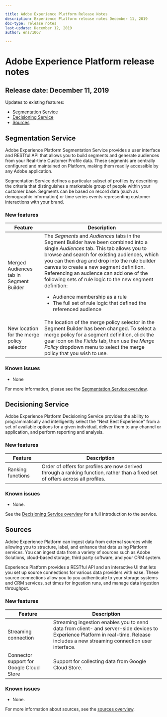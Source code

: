 ```yaml
---

title: Adobe Experience Platform Release Notes
description: Experience Platform release notes December 11, 2019
doc-type: release notes
last-update: December 12, 2019
author: ens71067

---
```


# Adobe Experience Platform release notes 
## Release date: December 11, 2019

Updates to existing features:
* [Segmentation Service](#segmentation-service)
* [Decisioning Service](#decisioning-service)
* [Sources](#sources)

## Segmentation Service

Adobe Experience Platform Segmentation Service provides a user interface and RESTful API that allows you to build segments and generate audiences from your Real-time Customer Profile data. These segments are centrally configured and maintained on Platform, making them readily accessible by any Adobe application.

Segmentation Service defines a particular subset of profiles by describing the criteria that distinguishes a marketable group of people within your customer base. Segments can be based on record data (such as demographic information) or time series events representing customer interactions with your brand.

### New features

Feature | Description
--- | ---
Merged Audiences tab in Segment Builder | The _Segments_ and _Audiences_ tabs in the Segment Builder have been combined into a single _Audiences_ tab. This tab allows you to browse and search for existing audiences, which you can then drag and drop into the rule builder canvas to create a new segment definition. Referencing an audience can add one of the following sets of rule logic to the new segment definition:<br><ul><li>Audience membership as a rule</li><li>The full set of rule logic that defined the referenced audience</li></ul>
New location for the merge policy selector | The location of the merge policy selector in the Segment Builder has been changed. To select a merge policy for a segment definition, click the gear icon on the _Fields_ tab, then use the _Merge Policy_ dropdown menu to select the merge policy that you wish to use.

### Known issues

* None

For more information, please see the [Segmentation Service overview](../segmentation_overview/segmentation.md).

## Decisioning Service

Adobe Experience Platform Decisioning Service provides the ability to programmatically and intelligently select the "Next Best Experience" from a set of available options for a given individual, deliver them to any channel or application, and perform reporting and analysis.

### New features

| Feature    | Description  |
| -----------| ---------- |
| Ranking functions | Order of offers for profiles are now derived through a ranking function, rather than a fixed set of offers across all profiles. |

### Known issues

* None.

See the [Decisioning Service overview](../../../api-specification/markdown/narrative/technical_overview/decisioning-overview/decisioning-service-overview.md) for a full introduction to the service.

## Sources

Adobe Experience Platform can ingest data from external sources while allowing you to structure, label, and enhance that data using Platform services. You can ingest data from a variety of sources such as Adobe Solutions, cloud-based storage, third party software, and your CRM system.

Experience Platform provides a RESTful API and an interactive UI that lets you set up source connections for various data providers with ease. These source connections allow you to you authenticate to your storage systems and CRM services, set times for ingestion runs, and manage data ingestion throughput.

### New features

| Feature    | Description  |
| ---------- | ------------ |
| Streaming connection | Streaming ingestion enables you to send data from client- and server-side devices to Experience Platform in real-time. Release includes a new streaming connection user interface. |
| Connector support for Google Cloud Store | Support for collecting data from Google Cloud Store. |

### Known issues

* None.

For more information about sources, see the [sources overview](../../../api-specification/markdown/narrative/technical_overview/acp_connectors_overview/acp-connectors-overview.md).